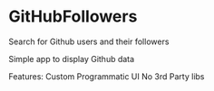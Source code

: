 # GitHubFollowers
Search for Github users and their followers

Simple app to display Github data


Features:
Custom Programmatic UI
No 3rd Party libs
